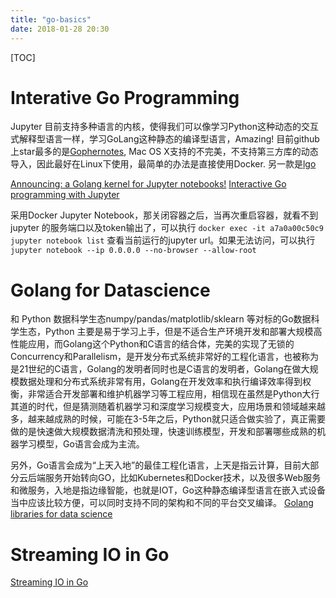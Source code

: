 ```yaml
---
title: "go-basics"
date: 2018-01-28 20:30
---
```

[TOC]


# Interative Go Programming
Jupyter 目前支持多种语言的内核，使得我们可以像学习Python这种动态的交互式解释型语言一样，学习GoLang这种静态的编译型语言，Amazing! 
目前github上star最多的是[Gophernotes](https://github.com/gopherdata/gophernotes), Mac OS X支持的不完美，不支持第三方库的动态导入，因此最好在Linux下使用，最简单的办法是直接使用Docker. 
另一款是[lgo](https://github.com/yunabe/lgo#install)

[Announcing: a Golang kernel for Jupyter notebooks!](http://www.datadan.io/announcing-a-golang-kernel-for-jupyter-notebooks/)
[Interactive Go programming with Jupyter](https://medium.com/@yunabe/interactive-go-programming-with-jupyter-93fbf089aff1)

采用Docker Jupyter Notebook，那关闭容器之后，当再次重启容器，就看不到jupyter 的服务端口以及token输出了，可以执行 `docker exec -it a7a0a00c50c9 jupyter notebook list` 查看当前运行的jupyter url。如果无法访问，可以执行 `jupyter notebook --ip 0.0.0.0 --no-browser --allow-root`



# Golang for Datascience
和 Python 数据科学生态numpy/pandas/matplotlib/sklearn 等对标的Go数据科学生态，Python 主要是易于学习上手，但是不适合生产环境开发和部署大规模高性能应用，而Golang这个Python和C语言的结合体，完美的实现了无锁的Concurrency和Parallelism，是开发分布式系统非常好的工程化语言，也被称为是21世纪的C语言，Golang的发明者同时也是C语言的发明者，Golang在做大规模数据处理和分布式系统非常有用，Golang在开发效率和执行编译效率得到权衡，非常适合开发部署和维护机器学习等工程应用，相信现在虽然是Python大行其道的时代，但是猜测随着机器学习和深度学习规模变大，应用场景和领域越来越多，越来越成熟的时候，可能在3-5年之后，Python就只适合做实验了，真正需要做的是快速做大规模数据清洗和预处理，快速训练模型，开发和部署哪些成熟的机器学习模型，Go语言会成为主流。

另外，Go语言会成为“上天入地”的最佳工程化语言，上天是指云计算，目前大部分云后端服务开始转向GO，比如Kubernetes和Docker技术，以及很多Web服务和微服务，入地是指边缘智能，也就是IOT，Go这种静态编译型语言在嵌入式设备当中应该比较方便，可以同时支持不同的架构和不同的平台交叉编译。
[Golang libraries for data science](https://www.mjhall.org/golang-data-science-libraries/)



# Streaming IO in Go
[Streaming IO in Go](https://medium.com/learning-the-go-programming-language/streaming-io-in-go-d93507931185)